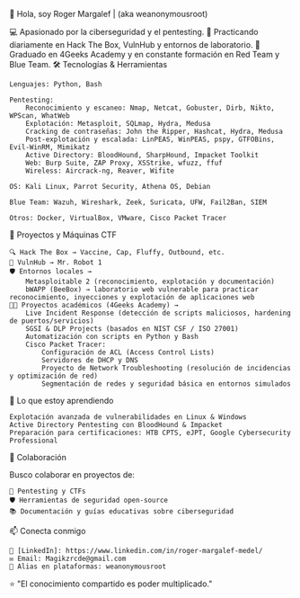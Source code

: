 👋 Hola, soy Roger Margalef    | (aka weanonymousroot)

💻 Apasionado por la ciberseguridad y el pentesting.
🔐 Practicando diariamente en Hack The Box, VulnHub y entornos de laboratorio.
🚀 Graduado en 4Geeks Academy y en constante formación en Red Team y Blue Team.
🛠️ Tecnologías & Herramientas

    Lenguajes: Python, Bash

    Pentesting:
        Reconocimiento y escaneo: Nmap, Netcat, Gobuster, Dirb, Nikto, WPScan, WhatWeb
        Explotación: Metasploit, SQLmap, Hydra, Medusa
        Cracking de contraseñas: John the Ripper, Hashcat, Hydra, Medusa
        Post-explotación y escalada: LinPEAS, WinPEAS, pspy, GTFOBins, Evil-WinRM, Mimikatz
        Active Directory: BloodHound, SharpHound, Impacket Toolkit
        Web: Burp Suite, ZAP Proxy, XSStrike, wfuzz, ffuf
        Wireless: Aircrack-ng, Reaver, Wifite

    OS: Kali Linux, Parrot Security, Athena OS, Debian

    Blue Team: Wazuh, Wireshark, Zeek, Suricata, UFW, Fail2Ban, SIEM

    Otros: Docker, VirtualBox, VMware, Cisco Packet Tracer

📌 Proyectos y Máquinas CTF

    🔍 Hack The Box → Vaccine, Cap, Fluffy, Outbound, etc.
    👾 VulnHub → Mr. Robot 1
    🛡️ Entornos locales →
        Metasploitable 2 (reconocimiento, explotación y documentación)
        bWAPP (BeeBox) → laboratorio web vulnerable para practicar reconocimiento, inyecciones y explotación de aplicaciones web
    🧑‍💻 Proyectos académicos (4Geeks Academy) →
        Live Incident Response (detección de scripts maliciosos, hardening de puertos/servicios)
        SGSI & DLP Projects (basados en NIST CSF / ISO 27001)
        Automatización con scripts en Python y Bash
        Cisco Packet Tracer:
            Configuración de ACL (Access Control Lists)
            Servidores de DHCP y DNS
            Proyecto de Network Troubleshooting (resolución de incidencias y optimización de red)
            Segmentación de redes y seguridad básica en entornos simulados

🎯 Lo que estoy aprendiendo

    Explotación avanzada de vulnerabilidades en Linux & Windows
    Active Directory Pentesting con BloodHound & Impacket
    Preparación para certificaciones: HTB CPTS, eJPT, Google Cybersecurity Professional

🤝 Colaboración

Busco colaborar en proyectos de:

    🔐 Pentesting y CTFs
    🛡️ Herramientas de seguridad open-source
    📚 Documentación y guías educativas sobre ciberseguridad

📫 Conecta conmigo

    💼 [LinkedIn]: https://www.linkedin.com/in/roger-margalef-medel/
    ✉️ Email: Magikzrcde@gmail.com
    🏴 Alias en plataformas: weanonymousroot

⭐️ "El conocimiento compartido es poder multiplicado."
